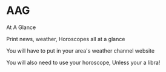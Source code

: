 # AAG
At A Glance

Print news, weather, Horoscopes all at a glance

You will have to put in your area's weather channel website

You will also need to use your horoscope, Unless your a libra!
